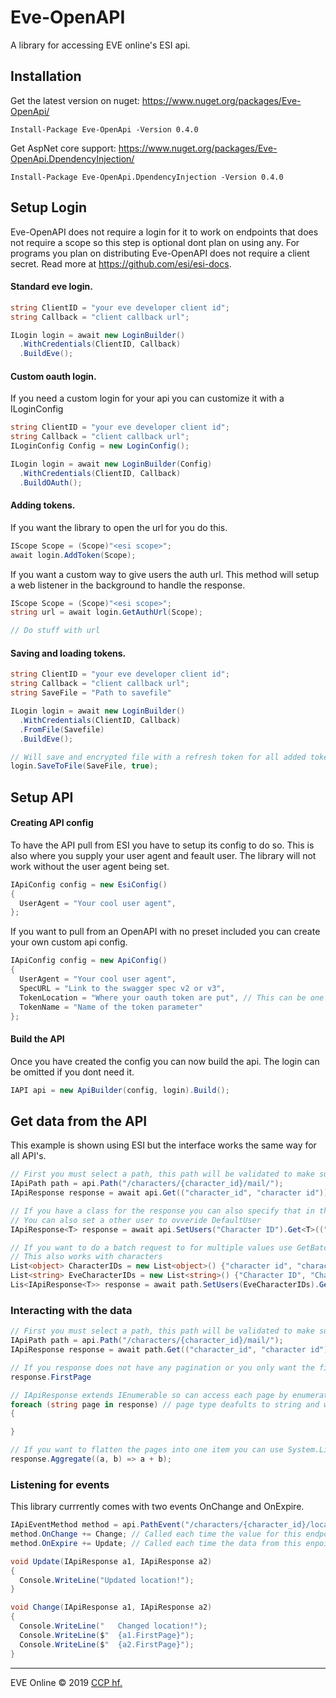 # Eve-OpenAPI
A library for accessing EVE online's ESI api.

## Installation
Get the latest version on nuget: https://www.nuget.org/packages/Eve-OpenApi/ <br />
```
Install-Package Eve-OpenApi -Version 0.4.0
```
Get AspNet core support: https://www.nuget.org/packages/Eve-OpenApi.DpendencyInjection/ <br />
```
Install-Package Eve-OpenApi.DpendencyInjection -Version 0.4.0
```

## Setup Login

Eve-OpenAPI does not require a login for it to work on endpoints that does not require a scope so this step is optional dont plan on using any. For programs you plan on distributing Eve-OpenAPI does not require a client secret. Read more at https://github.com/esi/esi-docs.

#### Standard eve login.
```cs
string ClientID = "your eve developer client id";
string Callback = "client callback url";

ILogin login = await new LoginBuilder()
  .WithCredentials(ClientID, Callback)
  .BuildEve();
```
#### Custom oauth login.
If you need a custom login for your api you can customize it with a ILoginConfig
```cs
string ClientID = "your eve developer client id";
string Callback = "client callback url";
ILoginConfig Config = new LoginConfig();

ILogin login = await new LoginBuilder(Config)
  .WithCredentials(ClientID, Callback)
  .BuildOAuth();
```
#### Adding tokens.
If you want the library to open the url for you do this.
```cs
IScope Scope = (Scope)"<esi scope>";
await login.AddToken(Scope);
```
If you want a custom way to give users the auth url. This method will setup a web listener in the background to handle the response.
```cs
IScope Scope = (Scope)"<esi scope>";
string url = await login.GetAuthUrl(Scope);

// Do stuff with url
```
#### Saving and loading tokens.
```cs
string ClientID = "your eve developer client id";
string Callback = "client callback url";
string SaveFile = "Path to savefile"

ILogin login = await new LoginBuilder()
  .WithCredentials(ClientID, Callback)
  .FromFile(Savefile)
  .BuildEve();

// Will save and encrypted file with a refresh token for all added tokens.
login.SaveToFile(SaveFile, true);
```
## Setup API
#### Creating API config
To have the API pull from ESI you have to setup its config to do so. This is also where you supply your user agent and feault user. The library will not work without the user agent being set.
```cs
IApiConfig config = new EsiConfig()
{
  UserAgent = "Your cool user agent",
};
```
If you want to pull from an OpenAPI with no preset included you can create your own custom api config.
```cs
IApiConfig config = new ApiConfig()
{
  UserAgent = "Your cool user agent",
  SpecURL = "Link to the swagger spec v2 or v3",
  TokenLocation = "Where your oauth token are put", // This can be one of two values header or query
  TokenName = "Name of the token parameter"
};
```
#### Build the API
Once you have created the config you can now build the api. The login can be omitted if you dont need it.
```cs
IAPI api = new ApiBuilder(config, login).Build();
```
## Get data from the API
This example is shown using ESI but the interface works the same way for all API's.
```cs
// First you must select a path, this path will be validated to make sure you are using the right EsiVersion
IApiPath path = api.Path("/characters/{character_id}/mail/");
IApiResponse response = await api.Get(("character_id", "character id"));

// If you have a class for the response you can also specify that in the request.
// You can also set a other user to ovveride DefaultUser
IApiResponse<T> response = await api.SetUsers("Character ID").Get<T>(("character_id", "character id"));

// If you want to do a batch request to for multiple values use GetBatch
// This also works with characters
List<object> CharacterIDs = new List<object>() {"character id", "character id"};
List<string> EveCharacterIDs = new List<string>() {"Character ID", "Character ID"};
Lis<IApiResponse<T>> response = await path.SetUsers(EveCharacterIDs).GetBatch<T>(("character_id", CharacterIDs));
```
### Interacting with the data
```cs
// First you must select a path, this path will be validated to make sure you are using the right EsiVersion
IApiPath path = api.Path("/characters/{character_id}/mail/");
IApiResponse response = await path.Get(("character_id", "character id");

// If you response does not have any pagination or you only want the first page
response.FirstPage

// IApiResponse extends IEnumerable so can access each page by enumerating over the response.
foreach (string page in response) // page type deafults to string and will be the same as T
{

}

// If you want to flatten the pages into one item you can use System.Linq
response.Aggregate((a, b) => a + b);
```
### Listening for events
This library currrently comes with two events OnChange and OnExpire.
```cs
IApiEventMethod method = api.PathEvent("/characters/{character_id}/location/").Get(("character_id", 96037287));
method.OnChange += Change; // Called each time the value for this endpoint changes between each expire
method.OnExpire += Update; // Called each time the data from this enpoint becomes stale

void Update(IApiResponse a1, IApiResponse a2)
{
  Console.WriteLine("Updated location!");
}

void Change(IApiResponse a1, IApiResponse a2)
{
  Console.WriteLine("	Changed location!");
  Console.WriteLine($"	{a1.FirstPage}");
  Console.WriteLine($"	{a2.FirstPage}");
}
```
---

EVE Online © 2019 [CCP hf.](https://www.ccpgames.com/)
